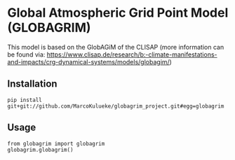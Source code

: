 # Global Atmospheric Grid Point Model (GLOBAGRIM)

This model is based on the GlobAGiM of the CLISAP (more information can be found via: https://www.clisap.de/research/b:-climate-manifestations-and-impacts/crg-dynamical-systems/models/globagim/)

## Installation
```
pip install git+git://github.com/MarcoKulueke/globagrim_project.git#egg=globagrim
```

## Usage
```
from globagrim import globagrim
globagrim.globagrim()
```
